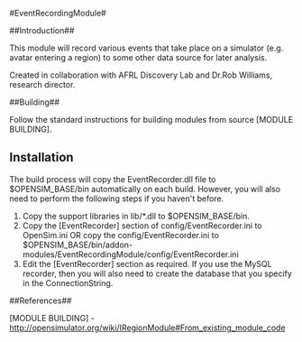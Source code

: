 #EventRecordingModule#

##Introduction##

This module will record various events that take place on a simulator (e.g. avatar entering a region) to some other data source for later analysis.

Created in collaboration with AFRL Discovery Lab and Dr.Rob Williams, research director.

##Building##

Follow the standard instructions for building modules from source [MODULE BUILDING].

## Installation

The build process will copy the EventRecorder.dll file to $OPENSIM_BASE/bin automatically on each build.  However, you will
also need to perform the following steps if you haven't before.

1.  Copy the support libraries in lib/*.dll to $OPENSIM_BASE/bin.
2.  Copy the [EventRecorder] section of config/EventRecorder.ini to OpenSim.ini
      OR copy the config/EventRecorder.ini to $OPENSIM_BASE/bin/addon-modules/EventRecordingModule/config/EventRecorder.ini
3.  Edit the [EventRecorder] section as required.  If you use the MySQL recorder, then you will also need to create the
      database that you specify in the ConnectionString.

##References##

[MODULE BUILDING] - http://opensimulator.org/wiki/IRegionModule#From_existing_module_code
